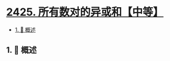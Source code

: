 # [2425. 所有数对的异或和【中等】](https://github.com/Tdahuyou/TNotes.leetcode/tree/main/notes/2425.%20%E6%89%80%E6%9C%89%E6%95%B0%E5%AF%B9%E7%9A%84%E5%BC%82%E6%88%96%E5%92%8C%E3%80%90%E4%B8%AD%E7%AD%89%E3%80%91)

<!-- region:toc -->

- [1. 📝 概述](#1--概述)

<!-- endregion:toc -->

## 1. 📝 概述

